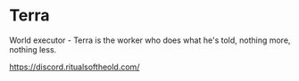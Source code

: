 # Terra
World executor - Terra is the worker who does what he's told, nothing more, nothing less.

https://discord.ritualsoftheold.com/
